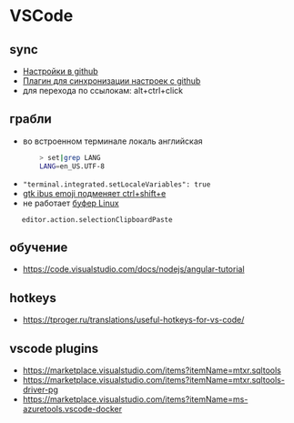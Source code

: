 # VSCode

## sync

 * [Настройки в github](https://gist.github.com/bskydive/8878b3d6d3e679358935d34983d9ffe1)
 * [Плагин для синхронизации настроек с github](https://marketplace.visualstudio.com/items?itemName=Shan.code-settings-sync)
 * для перехода по ссылокам: alt+ctrl+click

## грабли

 * во встроенном терминале локаль английская 
	```bash
		> set|grep LANG
		LANG=en_US.UTF-8
	```
 * 	`"terminal.integrated.setLocaleVariables": true`
 * [gtk ibus emoji подменяет ctrl+shift+e](https://github.com/Microsoft/vscode/issues/48480)
 * не работает [буфер Linux](https://github.com/microsoft/vscode/issues/90297#issuecomment-583779433)
 ```
	editor.action.selectionClipboardPaste
 ```

 ## обучение

  * https://code.visualstudio.com/docs/nodejs/angular-tutorial

## hotkeys

 * https://tproger.ru/translations/useful-hotkeys-for-vs-code/

## vscode plugins

 * https://marketplace.visualstudio.com/items?itemName=mtxr.sqltools
 * https://marketplace.visualstudio.com/items?itemName=mtxr.sqltools-driver-pg
 * https://marketplace.visualstudio.com/items?itemName=ms-azuretools.vscode-docker